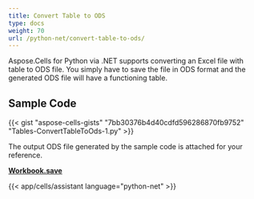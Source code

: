 ```yaml
---
title: Convert Table to ODS
type: docs
weight: 70
url: /python-net/convert-table-to-ods/
---
```


Aspose.Cells for Python via .NET supports converting an Excel file with table to ODS file. You simply have to save the file in ODS format and the generated ODS file will have a functioning table.

## Sample Code

{{< gist "aspose-cells-gists" "7bb30376b4d40cdfd596286870fb9752" "Tables-ConvertTableToOds-1.py" >}}

The output ODS file generated by the sample code is attached for your reference.

[**Workbook.save**](https://reference.aspose.com/cells/python-net/aspose.cells/workbook/save)

{{< app/cells/assistant language="python-net" >}}
